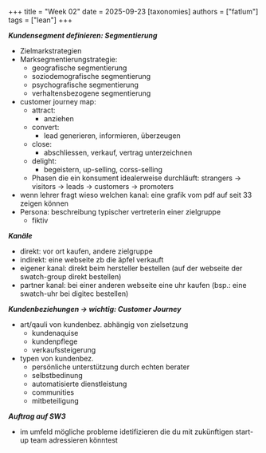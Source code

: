 +++
title = "Week 02"
date = 2025-09-23
[taxonomies]
authors = ["fatlum"]
tags = ["lean"]
+++

***Kundensegment definieren: Segmentierung***
- Zielmarkstrategien
- Marksegmentierungstrategie:
  - geografische segmentierung
  - soziodemografische segmentierung
  - psychografische segmentierung
  - verhaltensbezogene segmentierung
- customer journey map:
  - attract:
    - anziehen
  - convert:
    - lead generieren, informieren, überzeugen
  - close:
    - abschliessen, verkauf, vertrag unterzeichnen
  - delight:
    - begeistern, up-selling, corss-selling
  - Phasen die ein konsument idealerweise durchläuft: strangers -> visitors -> leads -> customers -> promoters
- wenn lehrer fragt wieso welchen kanal: eine grafik vom pdf auf seit 33 zeigen können
- Persona: beschreibung typischer vertreterin einer zielgruppe
  - fiktiv

***Kanäle***
- direkt: vor ort kaufen, andere zielgruppe
- indirekt: eine webseite zb die äpfel verkauft
- eigener kanal: direkt beim hersteller bestellen (auf der webseite der swatch-group direkt bestellen)
- partner kanal: bei einer anderen webseite eine uhr kaufen (bsp.: eine swatch-uhr bei digitec bestellen)

***Kundenbeziehungen -> wichtig: Customer Journey***
- art/qauli von kundenbez. abhängig von zielsetzung
  - kundenaquise
  - kundenpflege
  - verkaufssteigerung
- typen von kundenbez.
  - persönliche unterstützung durch echten berater
  - selbstbedinung
  - automatisierte dienstleistung
  - communities
  - mitbeteiligung

***Auftrag auf SW3***
- im umfeld mögliche probleme idetifizieren die du mit zukünftigen start-up team adressieren könntest